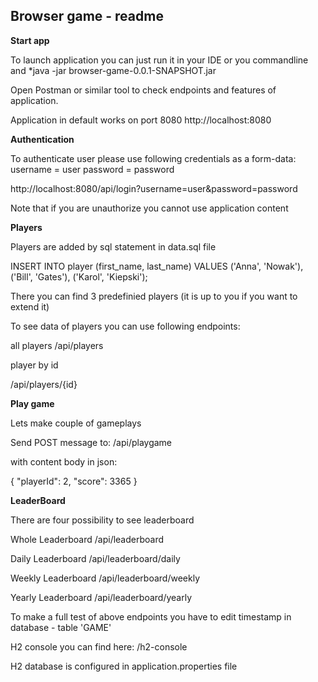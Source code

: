 ## Browser game - readme


**Start app**

To launch application you can just run it in your IDE or you commandline and *java -jar browser-game-0.0.1-SNAPSHOT.jar

Open Postman or similar tool to check endpoints and features of application.

Application in default works on port 8080
http://localhost:8080


**Authentication**

To authenticate user please use following credentials as a form-data:
username = user
password = password

http://localhost:8080/api/login?username=user&password=password

Note that if you are unauthorize you cannot use application content


**Players**

Players are added by sql statement in data.sql file


INSERT INTO player (first_name, last_name) VALUES
  ('Anna', 'Nowak'),
  ('Bill', 'Gates'),
  ('Karol', 'Kiepski');
  
  
There you can find 3 predefinied players (it is up to you if you want to extend it)

To see data of players you can use following endpoints:

all players
/api/players

player by id

/api/players/{id}


**Play game**

Lets make couple of gameplays

Send POST message to:
/api/playgame

with content body in json:

{
    "playerId": 2,
    "score": 3365
}


**LeaderBoard**

There are four possibility to see leaderboard

Whole Leaderboard
/api/leaderboard


Daily Leaderboard
/api/leaderboard/daily


Weekly Leaderboard
/api/leaderboard/weekly


Yearly Leaderboard
/api/leaderboard/yearly


To make a full test of above endpoints you have to edit timestamp in database - table 'GAME'

H2 console you can find here:
/h2-console


H2 database is configured in application.properties file



